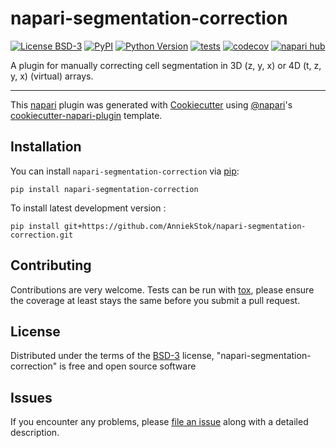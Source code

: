 # napari-segmentation-correction

[![License BSD-3](https://img.shields.io/pypi/l/napari-segmentation-correction.svg?color=green)](https://github.com/AnniekStok/napari-segmentation-correction/raw/main/LICENSE)
[![PyPI](https://img.shields.io/pypi/v/napari-segmentation-correction.svg?color=green)](https://pypi.org/project/napari-segmentation-correction)
[![Python Version](https://img.shields.io/pypi/pyversions/napari-segmentation-correction.svg?color=green)](https://python.org)
[![tests](https://github.com/AnniekStok/napari-segmentation-correction/workflows/tests/badge.svg)](https://github.com/AnniekStok/napari-segmentation-correction/actions)
[![codecov](https://codecov.io/gh/AnniekStok/napari-segmentation-correction/branch/main/graph/badge.svg)](https://codecov.io/gh/AnniekStok/napari-segmentation-correction)
[![napari hub](https://img.shields.io/endpoint?url=https://api.napari-hub.org/shields/napari-segmentation-correction)](https://napari-hub.org/plugins/napari-segmentation-correction)

A plugin for manually correcting cell segmentation in 3D (z, y, x) or 4D (t, z, y, x) (virtual) arrays.

----------------------------------

This [napari] plugin was generated with [Cookiecutter] using [@napari]'s [cookiecutter-napari-plugin] template.

<!--
Don't miss the full getting started guide to set up your new package:
https://github.com/napari/cookiecutter-napari-plugin#getting-started

and review the napari docs for plugin developers:
https://napari.org/stable/plugins/index.html
-->

## Installation

You can install `napari-segmentation-correction` via [pip]:

    pip install napari-segmentation-correction



To install latest development version :

    pip install git+https://github.com/AnniekStok/napari-segmentation-correction.git


## Contributing

Contributions are very welcome. Tests can be run with [tox], please ensure
the coverage at least stays the same before you submit a pull request.

## License

Distributed under the terms of the [BSD-3] license,
"napari-segmentation-correction" is free and open source software

## Issues

If you encounter any problems, please [file an issue] along with a detailed description.

[napari]: https://github.com/napari/napari
[Cookiecutter]: https://github.com/audreyr/cookiecutter
[@napari]: https://github.com/napari
[MIT]: http://opensource.org/licenses/MIT
[BSD-3]: http://opensource.org/licenses/BSD-3-Clause
[GNU GPL v3.0]: http://www.gnu.org/licenses/gpl-3.0.txt
[GNU LGPL v3.0]: http://www.gnu.org/licenses/lgpl-3.0.txt
[Apache Software License 2.0]: http://www.apache.org/licenses/LICENSE-2.0
[Mozilla Public License 2.0]: https://www.mozilla.org/media/MPL/2.0/index.txt
[cookiecutter-napari-plugin]: https://github.com/napari/cookiecutter-napari-plugin

[file an issue]: https://github.com/AnniekStok/napari-segmentation-correction/issues

[napari]: https://github.com/napari/napari
[tox]: https://tox.readthedocs.io/en/latest/
[pip]: https://pypi.org/project/pip/
[PyPI]: https://pypi.org/
